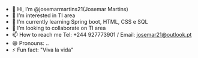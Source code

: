 - 👋 Hi, I’m @josemarmartins21(Josemar Martins)
- 👀 I’m interested in TI area
- 🌱 I’m currently learning Spring boot, HTML, CSS e SQL
- 💞️ I’m looking to collaborate on TI area
- 📫 How to reach me Tel: +244 927773901 / Email: josemar21@outlook.pt
- 😄 Pronouns: ..
- ⚡ Fun fact: "Viva la vida"

<!---
josemarmartins21/josemarmartins21 is a ✨ special ✨ repository because its `README.md` (this file) appears on your GitHub profile.
You can click the Preview link to take a look at your changes.
--->
